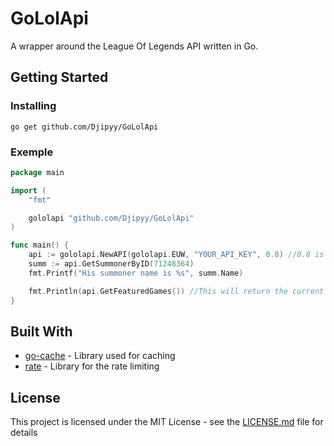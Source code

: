 # GoLolApi

A wrapper around the League Of Legends API written in Go.

## Getting Started

### Installing
```
go get github.com/Djipyy/GoLolApi
```

### Exemple
```Go 
package main

import (
	"fmt"

	gololapi "github.com/Djipyy/GoLolApi"
)

func main() {
	api := gololapi.NewAPI(gololapi.EUW, "YOUR_API_KEY", 0.8) //0.8 is the rate limit for the developpement key, you should change it if you have a production key
	summ := api.GetSummonerByID(71248364)
	fmt.Printf("His summoner name is %s", summ.Name)

	fmt.Println(api.GetFeaturedGames()) //This will return the current featured games of the region
}
```

## Built With

* [go-cache](https://github.com/patrickmn/go-cache/) - Library used for caching
* [rate](https:/golang.org/x/time/rate/) - Library for the rate limiting

## License

This project is licensed under the MIT License - see the [LICENSE.md](LICENSE.md) file for details
